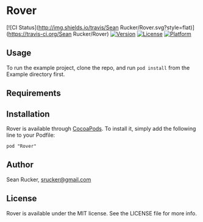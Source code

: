 # Rover

[![CI Status](http://img.shields.io/travis/Sean Rucker/Rover.svg?style=flat)](https://travis-ci.org/Sean Rucker/Rover)
[![Version](https://img.shields.io/cocoapods/v/Rover.svg?style=flat)](http://cocoadocs.org/docsets/Rover)
[![License](https://img.shields.io/cocoapods/l/Rover.svg?style=flat)](http://cocoadocs.org/docsets/Rover)
[![Platform](https://img.shields.io/cocoapods/p/Rover.svg?style=flat)](http://cocoadocs.org/docsets/Rover)

## Usage

To run the example project, clone the repo, and run `pod install` from the Example directory first.

## Requirements

## Installation

Rover is available through [CocoaPods](http://cocoapods.org). To install
it, simply add the following line to your Podfile:

    pod "Rover"

## Author

Sean Rucker, srucker@gmail.com

## License

Rover is available under the MIT license. See the LICENSE file for more info.


